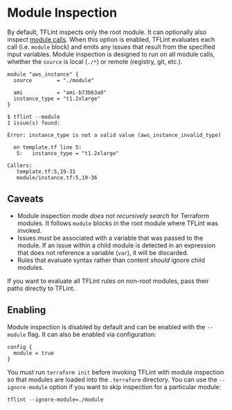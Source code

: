 # Module Inspection

By default, TFLint inspects only the root module. It can optionally also inspect [module calls](https://www.terraform.io/docs/configuration/blocks/modules/syntax.html#calling-a-child-module). When this option is enabled, TFLint evaluates each call (i.e. `module` block) and emits any issues that result from the specified input variables. Module inspection is designed to run on all module calls, whether the `source` is local (`./*`) or remote (registry, git, etc.). 

```hcl
module "aws_instance" {
  source        = "./module"

  ami           = "ami-b73b63a0"
  instance_type = "t1.2xlarge"
}
```

```console
$ tflint --module
1 issue(s) found:

Error: instance_type is not a valid value (aws_instance_invalid_type)

  on template.tf line 5:
   5:   instance_type = "t1.2xlarge"

Callers:
   template.tf:5,19-31
   module/instance.tf:5,19-36

```

## Caveats

* Module inspection mode _does not recursively search_ for Terraform modules. It follows `module` blocks in the root module where TFLint was invoked.
* Issues _must_ be associated with a variable that was passed to the module. If an issue within a child module is detected in an expression that does not reference a variable (`var`), it will be discarded.
* Rules that evaluate syntax rather than content _should_ ignore child modules.

If you want to evaluate all TFLint rules on non-root modules, pass their paths directly to TFLint.

## Enabling

Module inspection is disabled by default and can be enabled with the `--module` flag. It can also be enabled via configuration:

```hcl
config {
  module = true
}
```

You must run `terraform init` before invoking TFLint with module inspection so that modules are loaded into the `.terraform` directory. You can use the `--ignore-module` option if you want to skip inspection for a particular module:

```
tflint --ignore-module=./module
```
